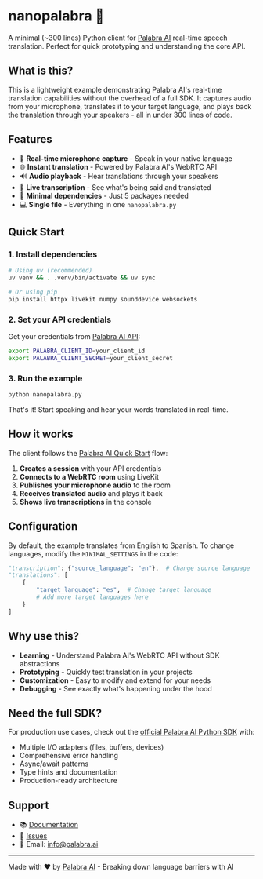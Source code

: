 # nanopalabra 🎤

A minimal (~300 lines) Python client for [Palabra AI](https://palabra.ai) real-time speech translation. Perfect for quick prototyping and understanding the core API.

## What is this?

This is a lightweight example demonstrating Palabra AI's real-time translation capabilities without the overhead of a full SDK. It captures audio from your microphone, translates it to your target language, and plays back the translation through your speakers - all in under 300 lines of code.

## Features

- 🎤 **Real-time microphone capture** - Speak in your native language
- 🌐 **Instant translation** - Powered by Palabra AI's WebRTC API
- 🔊 **Audio playback** - Hear translations through your speakers
- 📝 **Live transcription** - See what's being said and translated
- 🚀 **Minimal dependencies** - Just 5 packages needed
- 💻 **Single file** - Everything in one `nanopalabra.py`

## Quick Start

### 1. Install dependencies

```bash
# Using uv (recommended)
uv venv && . .venv/bin/activate && uv sync

# Or using pip
pip install httpx livekit numpy sounddevice websockets
```

### 2. Set your API credentials

Get your credentials from [Palabra AI API](https://palabra.ai/api):

```bash
export PALABRA_CLIENT_ID=your_client_id
export PALABRA_CLIENT_SECRET=your_client_secret
```

### 3. Run the example

```bash
python nanopalabra.py
```

That's it! Start speaking and hear your words translated in real-time.

## How it works

The client follows the [Palabra AI Quick Start](https://docs.palabra.ai/docs/quick-start) flow:

1. **Creates a session** with your API credentials
2. **Connects to a WebRTC room** using LiveKit
3. **Publishes your microphone audio** to the room
4. **Receives translated audio** and plays it back
5. **Shows live transcriptions** in the console

## Configuration

By default, the example translates from English to Spanish. To change languages, modify the `MINIMAL_SETTINGS` in the code:

```python
"transcription": {"source_language": "en"},  # Change source language
"translations": [
    {
        "target_language": "es",  # Change target language
        # Add more target languages here
    }
]
```

## Why use this?

- **Learning** - Understand Palabra AI's WebRTC API without SDK abstractions
- **Prototyping** - Quickly test translation in your projects
- **Customization** - Easy to modify and extend for your needs
- **Debugging** - See exactly what's happening under the hood

## Need the full SDK?

For production use cases, check out the [official Palabra AI Python SDK](https://github.com/PalabraAI/palabra-ai-python) with:

- Multiple I/O adapters (files, buffers, devices)
- Comprehensive error handling
- Async/await patterns
- Type hints and documentation
- Production-ready architecture

## Support

- 📚 [Documentation](https://docs.palabra.ai)
- 🐛 [Issues](https://github.com/PalabraAI/palabra-ai-python/issues)
- 📧 Email: info@palabra.ai

---

Made with ❤️ by [Palabra AI](https://palabra.ai) - Breaking down language barriers with AI
